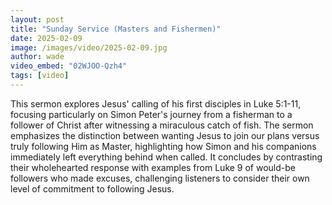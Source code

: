 ```yaml
---
layout: post
title: "Sunday Service (Masters and Fishermen)"
date: 2025-02-09
image: /images/video/2025-02-09.jpg
author: wade
video_embed: "02WJOO-Qzh4"
tags: [video]
---
```


This sermon explores Jesus' calling of his first disciples in Luke 5:1-11, focusing particularly on Simon Peter's journey from a fisherman to a follower of Christ after witnessing a miraculous catch of fish. The sermon emphasizes the distinction between wanting Jesus to join our plans versus truly following Him as Master, highlighting how Simon and his companions immediately left everything behind when called. It concludes by contrasting their wholehearted response with examples from Luke 9 of would-be followers who made excuses, challenging listeners to consider their own level of commitment to following Jesus.
